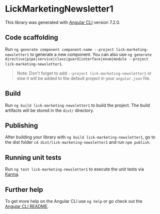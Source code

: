 # LickMarketingNewsletter1

This library was generated with [Angular CLI](https://github.com/angular/angular-cli) version 7.2.0.

## Code scaffolding

Run `ng generate component component-name --project lick-marketing-newsletter1` to generate a new component. You can also use `ng generate directive|pipe|service|class|guard|interface|enum|module --project lick-marketing-newsletter1`.
> Note: Don't forget to add `--project lick-marketing-newsletter1` or else it will be added to the default project in your `angular.json` file. 

## Build

Run `ng build lick-marketing-newsletter1` to build the project. The build artifacts will be stored in the `dist/` directory.

## Publishing

After building your library with `ng build lick-marketing-newsletter1`, go to the dist folder `cd dist/lick-marketing-newsletter1` and run `npm publish`.

## Running unit tests

Run `ng test lick-marketing-newsletter1` to execute the unit tests via [Karma](https://karma-runner.github.io).

## Further help

To get more help on the Angular CLI use `ng help` or go check out the [Angular CLI README](https://github.com/angular/angular-cli/blob/master/README.md).
